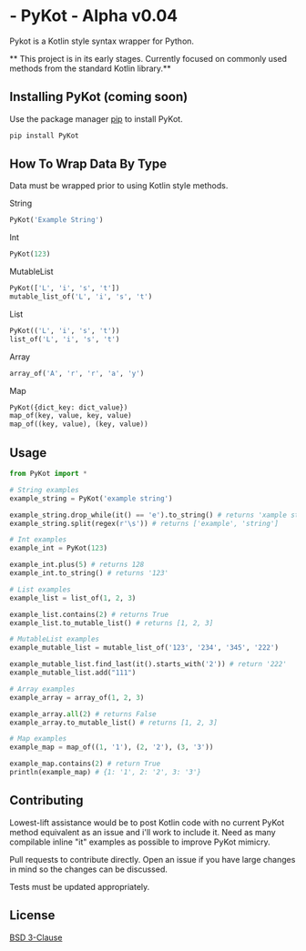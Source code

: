 # - PyKot - Alpha v0.04
Pykot is a Kotlin style syntax wrapper for Python.

** This project is in its early stages. Currently focused on commonly used methods from the standard Kotlin library.**

## Installing PyKot (coming soon)
Use the package manager [pip](https://pip.pypa.io/en/stable/) to install PyKot.

```bash
pip install PyKot
```

## How To Wrap Data By Type
Data must be wrapped prior to using Kotlin style methods.

String
```python
PyKot('Example String')
```

Int
```python
PyKot(123)
```

MutableList
```python
PyKot(['L', 'i', 's', 't'])
mutable_list_of('L', 'i', 's', 't')
```

List
```python
PyKot(('L', 'i', 's', 't'))
list_of('L', 'i', 's', 't')
```

Array
```python
array_of('A', 'r', 'r', 'a', 'y')
```

Map
```python
PyKot({dict_key: dict_value})
map_of(key, value, key, value)
map_of((key, value), (key, value))
```

## Usage
```python
from PyKot import *

# String examples
example_string = PyKot('example string')

example_string.drop_while(it() == 'e').to_string() # returns 'xample string'
example_string.split(regex(r'\s')) # returns ['example', 'string']

# Int examples
example_int = PyKot(123)

example_int.plus(5) # returns 128
example_int.to_string() # returns '123'

# List examples
example_list = list_of(1, 2, 3)

example_list.contains(2) # returns True
example_list.to_mutable_list() # returns [1, 2, 3]

# MutableList examples
example_mutable_list = mutable_list_of('123', '234', '345', '222')

example_mutable_list.find_last(it().starts_with('2')) # return '222'
example_mutable_list.add("111")

# Array examples
example_array = array_of(1, 2, 3)

example_array.all(2) # returns False
example_array.to_mutable_list() # returns [1, 2, 3]

# Map examples
example_map = map_of((1, '1'), (2, '2'), (3, '3'))

example_map.contains(2) # return True
println(example_map) # {1: '1', 2: '2', 3: '3'}
```

## Contributing
Lowest-lift assistance would be to post Kotlin code with no current PyKot method equivalent as an issue and i'll work to include it. Need as many compilable inline "it" examples as possible to improve PyKot mimicry. 

Pull requests to contribute directly. Open an issue if you have large changes in mind so the changes can be discussed. 

Tests must be updated appropriately.

## License
[BSD 3-Clause](https://https://opensource.org/licenses/BSD-3-Clause)
